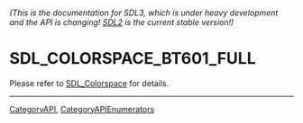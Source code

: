 ###### (This is the documentation for SDL3, which is under heavy development and the API is changing! [SDL2](https://wiki.libsdl.org/SDL2/) is the current stable version!)
# SDL_COLORSPACE_BT601_FULL

Please refer to [SDL_Colorspace](SDL_Colorspace) for details.

----
[CategoryAPI](CategoryAPI), [CategoryAPIEnumerators](CategoryAPIEnumerators)

